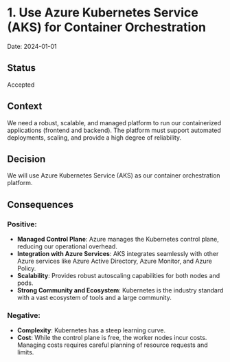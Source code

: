 # 1. Use Azure Kubernetes Service (AKS) for Container Orchestration

Date: 2024-01-01

## Status

Accepted

## Context

We need a robust, scalable, and managed platform to run our containerized applications (frontend and backend). The platform must support automated deployments, scaling, and provide a high degree of reliability.

## Decision

We will use Azure Kubernetes Service (AKS) as our container orchestration platform.

## Consequences

### Positive:
- **Managed Control Plane**: Azure manages the Kubernetes control plane, reducing our operational overhead.
- **Integration with Azure Services**: AKS integrates seamlessly with other Azure services like Azure Active Directory, Azure Monitor, and Azure Policy.
- **Scalability**: Provides robust autoscaling capabilities for both nodes and pods.
- **Strong Community and Ecosystem**: Kubernetes is the industry standard with a vast ecosystem of tools and a large community.

### Negative:
- **Complexity**: Kubernetes has a steep learning curve.
- **Cost**: While the control plane is free, the worker nodes incur costs. Managing costs requires careful planning of resource requests and limits.
